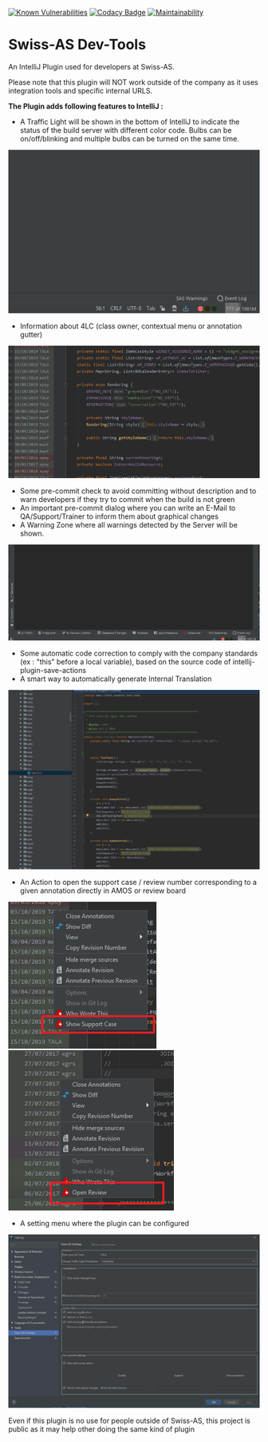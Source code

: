 [![Known Vulnerabilities](https://snyk.io/test/github/alain57/swissas-dev-tools/badge.svg?targetFile=build.gradle)](https://snyk.io/test/github/alain57/swissas-dev-tools?targetFile=build.gradle) [![Codacy Badge](https://api.codacy.com/project/badge/Grade/ca8fb7777f0b4982a31ed6824bb3a491)](https://www.codacy.com/manual/alain57/swissas-dev-tools?utm_source=github.com&amp;utm_medium=referral&amp;utm_content=alain57/swissas-dev-tools&amp;utm_campaign=Badge_Grade)
[![Maintainability](https://api.codeclimate.com/v1/badges/0d04e7590d8b723674b3/maintainability)](https://codeclimate.com/github/alain57/swissas-dev-tools/maintainability)
# Swiss-AS Dev-Tools
An IntelliJ Plugin used for developers at Swiss-AS.

Please note that this plugin will NOT work outside of the company as it uses integration tools and specific internal URLS.

**The Plugin adds following features to IntelliJ :**

*   A Traffic Light will be shown in the bottom of IntelliJ to indicate the status of the build server with different color code.
Bulbs can be on/off/blinking and multiple bulbs can be turned on the same time.

![ScreenShot](doc/traffic_light.gif)

*   Information about 4LC (class owner, contextual menu or annotation gutter)

![ScreenShot](doc/letter_code.gif)
 
*   Some pre-commit check to avoid committing without description and to warn developers if they try to commit when the build is not green
*   An important pre-commit dialog where you can write an E-Mail to QA/Support/Trainer to inform them about graphical changes
*   A Warning Zone where all warnings detected by the Server will be shown.

![ScreenShot](doc/warning_zone.gif)

*   Some automatic code correction to comply with the company standards (ex : "this" before a local variable), based on the source code of intellij-plugin-save-actions
*   A smart way to automatically generate Internal Translation

![ScreenShot](doc/translate.gif)

*   An Action to open the support case / review number corresponding to a given annotation directly in AMOS or review board

![ScreenShot](doc/show_case.png)
![ScreenShot](doc/show_review.png)

*   A setting menu where the plugin can be configured

![ScreenShot](doc/settings.png)

Even if this plugin is no use for people outside of Swiss-AS, this project is public as it may help other doing the same kind of plugin
